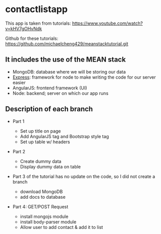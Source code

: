 # contactlistapp

This app is taken from tutorials: https://www.youtube.com/watch?v=kHV7gOHvNdk

Github for these tutorials: https://github.com/michaelcheng429/meanstacktutorial.git

## It includes the use of the MEAN stack

- MongoDB: database where we will be storing our data
- [Express][1]: framework for node to make writing the code for our server easier
- AngularJS: frontend framework (UI)
- Node: backend; server on which our app runs

## Description of each branch

- Part 1
  - Set up title on page
  - Add AngularJS tag and Bootstrap style tag
  - Set up table w/ headers

- Part 2
  - Create dummy data
  - Display dummy data on table

- Part 3 of the tutorial has no update on the code, so I did not create a branch
  - download MongoDB
  - add docs to database

- Part 4: GET/POST Request
  - install mongojs module
  - install body-parser module
  - Allow user to add contact & add it to list

[1]: https://www.tutorialspoint.com/nodejs/nodejs_express_framework.htm
